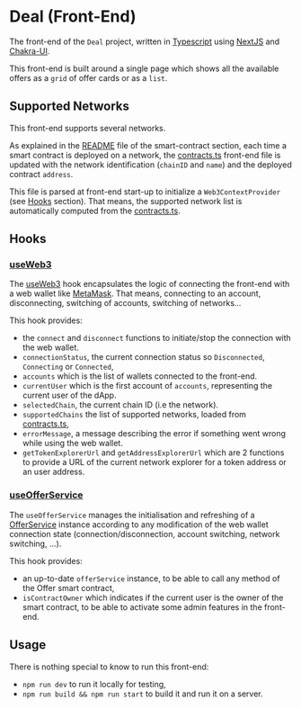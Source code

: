 # Deal (Front-End)

The front-end of the `Deal` project, written in [Typescript](https://www.typescriptlang.org/) using [NextJS](https://nextjs.org/) and [Chakra-UI](https://chakra-ui.com/).

This front-end is built around a single page which shows all the available offers as a `grid` of offer cards or as a `list`.

## Supported Networks

This front-end supports several networks.

As explained in the [README](../smart-contracts/README.md) file of the smart-contract section, each time a smart contract is deployed on a network, the [contracts.ts](contracts/contracts.ts) front-end file is updated with the network identification (`chainID` and `name`) and the deployed contract `address`.

This file is parsed at front-end start-up to initialize a `Web3ContextProvider` (see [Hooks](#hooks) section).
That means, the supported network list is automatically computed from the [contracts.ts](contracts/contracts.ts).

## Hooks

### [useWeb3](hooks/useWeb3.tsx)

The [useWeb3](hooks/useWeb3.tsx) hook encapsulates the logic of connecting the front-end with a web wallet like [MetaMask](https://metamask.io/). That means, connecting to an account, disconnecting, switching of accounts, switching of networks...

This hook provides:

- the `connect` and `disconnect` functions to initiate/stop the connection with the web wallet.
- `connectionStatus`, the current connection status so `Disconnected`, `Connecting` or `Connected`,
- `accounts` which is the list of wallets connected to the front-end.
- `currentUser` which is the first account of `accounts`, representing the current user of the dApp.
- `selectedChain`, the current chain ID (i.e the network).
- `supportedChains` the list of supported networks, loaded from [contracts.ts](contracts/contracts.ts),
- `errorMessage`, a message describing the error if something went wrong while using the web wallet.
- `getTokenExplorerUrl` and `getAddressExplorerUrl` which are 2 functions to provide a URL of the current network explorer for a token address or an user address.

### [useOfferService](hooks/useOfferService.tsx)

The `useOfferService` manages the initialisation and refreshing of a [OfferService](services/offerService.ts) instance according to any modification of the web wallet connection state (connection/disconnection, account switching, network switching, ...).

This hook provides:

- an up-to-date `offerService` instance, to be able to call any method of the Offer smart contract,
- `isContractOwner` which indicates if the current user is the owner of the smart contract, to be able to activate some admin features in the front-end.

## Usage

There is nothing special to know to run this front-end:

- `npm run dev` to run it locally for testing,
- `npm run build && npm run start` to build it and run it on a server.
